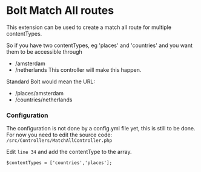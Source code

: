 Bolt Match All routes
======================

This extension can be used to create a match all route for multiple contentTypes.

So if you have two contentTypes, eg 'places' and 'countries' and you want them 
to be accessible through 
- /amsterdam
- /netherlands
This controller will make this happen.

Standard Bolt would mean the URL:
- /places/amsterdam
- /countries/netherlands

### Configuration ###
The configuration is not done by a config.yml file yet, this is still to be done.
For now you need to edit the source code:
`/src/Controllers/MatchAllController.php`

Edit `line 34` and add the contentType to the array.
```
$contentTypes = ['countries','places'];

```